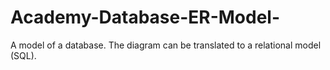 # Academy-Database-ER-Model-
A model of a database. The diagram can be translated to a relational model (SQL).
